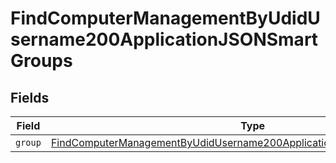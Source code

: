 # FindComputerManagementByUdidUsername200ApplicationJSONSmartGroups


## Fields

| Field                                                                                                                                                                       | Type                                                                                                                                                                        | Required                                                                                                                                                                    | Description                                                                                                                                                                 |
| --------------------------------------------------------------------------------------------------------------------------------------------------------------------------- | --------------------------------------------------------------------------------------------------------------------------------------------------------------------------- | --------------------------------------------------------------------------------------------------------------------------------------------------------------------------- | --------------------------------------------------------------------------------------------------------------------------------------------------------------------------- |
| `group`                                                                                                                                                                     | [FindComputerManagementByUdidUsername200ApplicationJSONSmartGroupsGroup](../../models/operations/findcomputermanagementbyudidusername200applicationjsonsmartgroupsgroup.md) | :heavy_minus_sign:                                                                                                                                                          | N/A                                                                                                                                                                         |